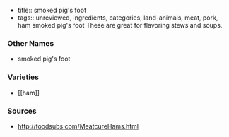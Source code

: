- title:: smoked pig's foot
- tags:: unreviewed, ingredients, categories, land-animals, meat, pork, ham
smoked pig's foot These are great for flavoring stews and soups.

### Other Names

* smoked pig's foot

### Varieties

* [[ham]]

### Sources
* http://foodsubs.com/MeatcureHams.html

